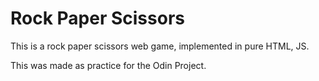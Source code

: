 # Rock Paper Scissors

This is a rock paper scissors web game, implemented in pure HTML, JS.

This was made as practice for the Odin Project.
